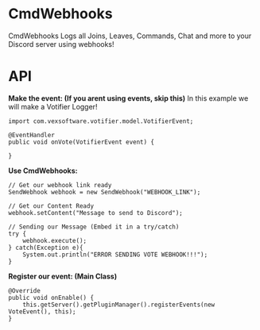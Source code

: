 # CmdWebhooks
CmdWebhooks Logs all Joins, Leaves, Commands, Chat and more to your Discord server using webhooks!

# API
**Make the event: (If you arent using events, skip this)**
In this example we will make a Votifier Logger!
```
import com.vexsoftware.votifier.model.VotifierEvent;

@EventHandler
public void onVote(VotifierEvent event) {

}
```

**Use CmdWebhooks:**
```
// Get our webhook link ready
SendWebhook webhook = new SendWebhook("WEBHOOK_LINK");

// Get our Content Ready
webhook.setContent("Message to send to Discord");

// Sending our Message (Embed it in a try/catch)
try {
    webhook.execute();
} catch(Exception e){
    System.out.println("ERROR SENDING VOTE WEBHOOK!!!");
}
```

**Register our event: (Main Class)**
```
@Override
public void onEnable() {
    this.getServer().getPluginManager().registerEvents(new VoteEvent(), this);
}
```

